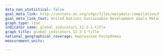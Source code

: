```yaml
---
data_non_statistical: false
goal_meta_link: http://unstats.un.org/sdgs/files/metadata-compilation/Metadata-Goal-12.pdf
goal_meta_link_text: United Nations Sustainable Development Goals Metadata (pdf 782kB)
graph_type: line
indicator_name: global_indicators.12-3-1-title
graph_title: global_indicators.12-3-1-title
national_geographical_coverage: Кыргызская Республика
measurement_units: 

---
```

